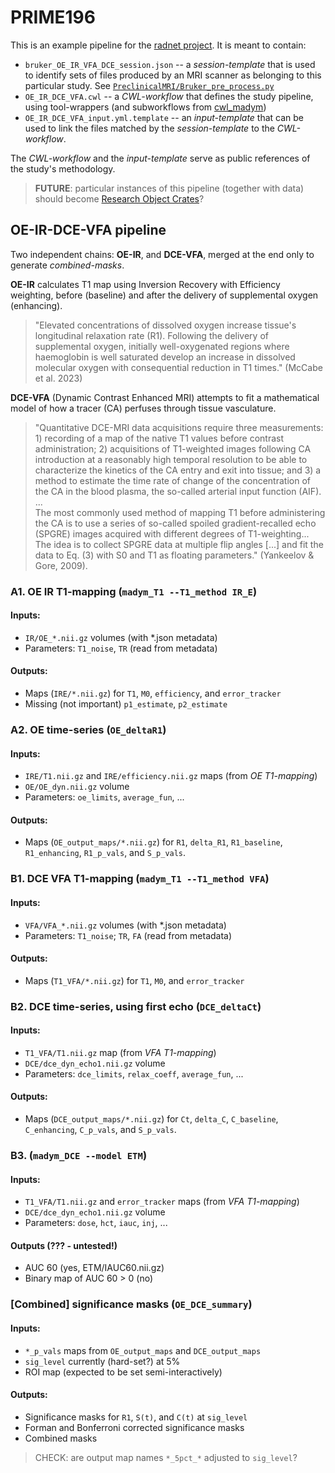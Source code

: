 # PRIME196 

This is an example pipeline for the [radnet project](https://github.com/UoMResearchIT/radnet-documents). It is meant to contain:

-  `bruker_OE_IR_VFA_DCE_session.json` -- a *session-template* that is used to identify sets of files produced by an MRI scanner as belonging to this particular study. See [`PreclinicalMRI/Bruker_pre_process.py`](https://github.com/UoMResearchIT/radnet_core_pipelines/blob/main/src/PreclinicalMRI/pipelines/bruker_pre_process.py)
-  `OE_IR_DCE_VFA.cwl` -- a *CWL-workflow* that defines the study pipeline, using tool-wrappers (and subworkflows from [cwl_madym](https://github.com/UoMResearchIT/cwl_madym))
-  `OE_IR_DCE_VFA_input.yml.template` -- an *input-template* that can be used to link the files matched by the *session-template* to the *CWL-workflow*.

The *CWL-workflow* and the *input-template* serve as public references of the study's methodology. 

> **FUTURE**: particular instances of this pipeline (together with data) should become [Research Object Crates](https://www.researchobject.org/ro-crate/)?

## OE-IR-DCE-VFA pipeline

Two independent chains: **OE-IR**, and **DCE-VFA**, merged at the end only to generate _combined-masks_.

**OE-IR** calculates T1 map using Inversion Recovery with Efficiency weighting, before (baseline) and after the delivery of supplemental oxygen (enhancing).

> "Elevated concentrations of dissolved oxygen increase tissue's longitudinal relaxation rate (R1). Following the delivery of supplemental oxygen, initially well-oxygenated regions where haemoglobin is well saturated develop an increase in dissolved molecular oxygen with consequential reduction in T1 times." (McCabe et al. 2023)

**DCE-VFA** (Dynamic Contrast Enhanced MRI) attempts to fit a mathematical model of how a tracer (CA) perfuses through tissue vasculature.

> "Quantitative DCE-MRI data acquisitions require three measurements: 1) recording of a map of the native T1 values before contrast administration; 2) acquisitions of T1-weighted images following CA introduction at a reasonably high temporal resolution to be able to characterize the kinetics of the CA entry and exit into tissue; and 3) a method to estimate the time rate of change of the concentration of the CA in the blood plasma, the so-called arterial input function (AIF).  
> ...  
> The most commonly used method of mapping T1 before administering the CA is to use a series of so-called spoiled gradient-recalled echo (SPGRE) images acquired with different degrees of T1-weighting... The idea is to collect SPGRE data at multiple flip angles [...] and fit the data to Eq. (3) with S0 and T1 as floating parameters." (Yankeelov & Gore, 2009).

### A1. OE IR T1-mapping (`madym_T1 --T1_method IR_E`)

#### Inputs:
- `IR/OE_*.nii.gz` volumes (with *.json metadata)
- Parameters: `T1_noise`, `TR` (read from metadata)
#### Outputs:
- Maps (`IRE/*.nii.gz`) for `T1`, `M0`, `efficiency`, and `error_tracker`
- Missing (not important) `p1_estimate`, `p2_estimate`

### A2. OE time-series (`OE_deltaR1`)
#### Inputs:
- `IRE/T1.nii.gz` and `IRE/efficiency.nii.gz` maps (from *OE T1-mapping*)
- `OE/OE_dyn.nii.gz` volume
- Parameters: `oe_limits`, `average_fun`, ...
#### Outputs:
- Maps (`OE_output_maps/*.nii.gz`) for `R1`, `delta_R1`, `R1_baseline`, `R1_enhancing`, `R1_p_vals`, and `S_p_vals`.

### B1. DCE VFA T1-mapping (`madym_T1 --T1_method VFA`)
#### Inputs:
- `VFA/VFA_*.nii.gz` volumes (with *.json metadata)
- Parameters: `T1_noise`; `TR`, `FA` (read from metadata)
#### Outputs:
- Maps (`T1_VFA/*.nii.gz`) for `T1`, `M0`, and `error_tracker`

### B2. DCE time-series, using first echo (`DCE_deltaCt`)
#### Inputs:
- `T1_VFA/T1.nii.gz` map (from *VFA T1-mapping*)
- `DCE/dce_dyn_echo1.nii.gz` volume
- Parameters: `dce_limits`, `relax_coeff`, `average_fun`, ...
#### Outputs:
- Maps (`DCE_output_maps/*.nii.gz`) for `Ct`, `delta_C`, `C_baseline`, `C_enhancing`, `C_p_vals`, and `S_p_vals`.

### B3. (`madym_DCE --model ETM`)
#### Inputs:
- `T1_VFA/T1.nii.gz` and `error_tracker` maps (from *VFA T1-mapping*)
- `DCE/dce_dyn_echo1.nii.gz` volume
- Parameters: `dose`, `hct`, `iauc`, `inj`, ...
#### Outputs (??? - untested!)
- AUC 60 (yes, ETM/IAUC60.nii.gz)
- Binary map of AUC 60 > 0 (no)

### [Combined] significance masks (`OE_DCE_summary`)
#### Inputs:
- `*_p_vals` maps from `OE_output_maps` and `DCE_output_maps`
- `sig_level` currently (hard-set?) at 5%
- ROI map (expected to be set semi-interactively)
#### Outputs:
- Significance masks for `R1`, `S(t)`, and `C(t)` at `sig_level`
- Forman and Bonferroni corrected significance masks
- Combined masks

> CHECK: are output map names `*_5pct_*` adjusted to `sig_level`?
